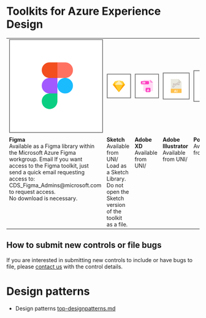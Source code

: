 # Toolkits for Azure Experience Design


<table style="border-style:none; cellpadding:10px">
<tr>
<!-- Figma does not have a link -->
<td  width="20%" height="200px">
<img src="../media/designpatterns-toolkits/figma.png" style="border-style:solid; border-width:2px; border-color:gray" alt="Figma toolkit">
</td>

<td  width="20%" height="200px">
<a href="https://microsoft.sharepoint.com/:u:/t/UNI_CE/EeQ7d6ScPtxOn11y9u0uWDMBnxj0aAboy2KnvqBJOnB_VA?e=3WzClt" target="_blank">
<img src="../media/designpatterns-toolkits/sketch.png" style="border-style:solid; border-width:2px; border-color:gray" alt="Sketch toolkit">
</a>
</td>

<td  width="20%" height="200px">
<a href="https://microsoft.sharepoint.com/:f:/t/UNI_CE/EuZaLU4h1I5Fn3L9uL6YRcMBWA4H6ZRXQWbmzUv60KXJWQ?e=gsPway" target="_blank">
<img src="../media/designpatterns-toolkits/xd.png" style="border-style:solid; border-width:2px; border-color:gray" alt="XD toolkit">
</a>
</td>

<td  width="20%" height="200px">
<a href="https://microsoft.sharepoint.com/:u:/t/UNI_CE/ET_B7JO5tJpCnBrXXaLID9AB9ltbHqj_v6eWkq147cvm_Q?e=zEB7t8" target="_blank">
<img src="../media/designpatterns-toolkits/illustrator.png" style="border-style:solid; border-width:2px; border-color:gray" alt="Illustator toolkit">
</a>
</td>

<td  width="20%" height="200px">
<a href="https://microsoft.sharepoint.com/:f:/t/UNI_CE/EjEXdW54jiBOuWunOWsYLTsBeIZIDPTfPD6fFiMMaYUKDA?e=YSEE8w" target="_blank">
<img src="../media/designpatterns-toolkits/powerpoint.png" style="border-style:solid; border-width:2px; border-color:gray" alt="Powerpoint toolkit">
</a>
</td>

</tr>

<tr>
<td valign="top">
<b>Figma</b>
<br>Available as a Figma library within the Microsoft Azure Figma workgroup. Email If you want access to the Figma toolkit, just send a quick email requesting access to:
CDS_Figma_Admins@microsoft.com to request access.
<br>No download is necessary.
</td>
<td valign="top">
<b>Sketch</b>
<br>Available from UNI/
<br>Load as a Sketch Library. Do not open the Sketch version of the toolkit as a file.
</td>
<td valign="top">
<b>Adobe XD</b>
<br>Available from UNI/
</td>
<td valign="top">
<b>Adobe Illustrator</b>
<br>Available from UNI/
</td>
<td valign="top">
<b>Powerpoint</b>
<br>Available from UNI/
</td>
</tr>
</table>

## How to submit new controls or file bugs

If you are interested in submitting new controls to include or have bugs to file, please [contact us](http://aka.ms/azureportaltoolkitsfeedback) with the control details. 

# Design patterns
* Design patterns [top-designpatterns.md](top-designpatterns.md)

